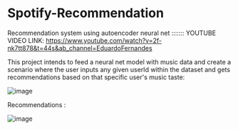 # Spotify-Recommendation
Recommendation system using autoencoder neural net :::::::
YOUTUBE VIDEO LINK: https://www.youtube.com/watch?v=2f-nk7tt878&t=44s&ab_channel=EduardoFernandes


This project intends to feed a neural net model with music data and create a scenario where the user inputs any given userId within the dataset and gets recommendations based on that specific user's music taste:

![image](https://github.com/EduAFernandes/Spotify-Recommendation/assets/78389579/1dd8ba13-5083-483d-8575-475b82c1faf0)


Recommendations : 


![image](https://github.com/EduAFernandes/Spotify-Recommendation/assets/78389579/a39f250c-b8fc-428d-a958-8c4e6c934e89)

